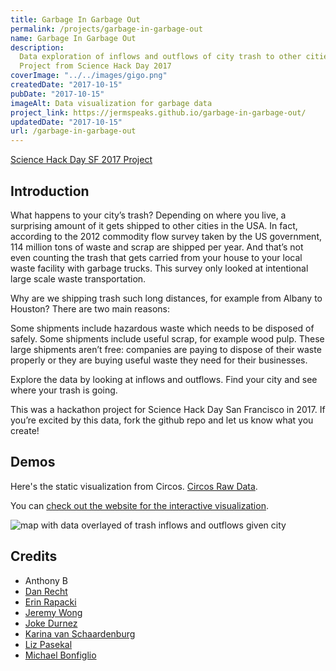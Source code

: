 ```yaml
---
title: Garbage In Garbage Out
permalink: /projects/garbage-in-garbage-out
name: Garbage In Garbage Out
description:
  Data exploration of inflows and outflows of city trash to other cities. Data from the US Commodities Survey from 2012.
  Project from Science Hack Day 2017
coverImage: "../../images/gigo.png"
createdDate: "2017-10-15"
pubDate: "2017-10-15"
imageAlt: Data visualization for garbage data
project_link: https://jermspeaks.github.io/garbage-in-garbage-out/
updatedDate: "2017-10-15"
url: /garbage-in-garbage-out
---
```


[Science Hack Day SF 2017 Project](https://sf.sciencehackday.org/hacks-2017/#hack_10)

## Introduction

What happens to your city’s trash? Depending on where you live, a surprising amount of it gets shipped to other cities in the USA. In fact, according to the 2012 commodity flow survey taken by the US government, 114 million tons of waste and scrap are shipped per year. And that’s not even counting the trash that gets carried from your house to your local waste facility with garbage trucks. This survey only looked at intentional large scale waste transportation.

Why are we shipping trash such long distances, for example from Albany to Houston? There are two main reasons:

Some shipments include hazardous waste which needs to be disposed of safely.
Some shipments include useful scrap, for example wood pulp.
These large shipments aren’t free: companies are paying to dispose of their waste properly or they are buying useful waste they need for their businesses.

Explore the data by looking at inflows and outflows. Find your city and see where your trash is going.

This was a hackathon project for Science Hack Day San Francisco in 2017. If you’re excited by this data, fork the github repo and let us know what you create!

## Demos

Here's the static visualization from Circos. [Circos Raw Data](https://mkweb.bcgsc.ca/tableviewer/).

You can [check out the website for the interactive visualization](https://jermspeaks.github.io/garbage-in-garbage-out/).

<img src="/images/gigo.png" alt="map with data overlayed of trash inflows and outflows given city"/>

## Credits

- Anthony B
- [Dan Recht](twitter.com/DanielRecht)
- [Erin Rapacki](twitter.com/RobotDiva)
- [Jeremy Wong](github.com/jermspeaks)
- [Joke Durnez](twitter.com/JokeDurnez)
- [Karina van Schaardenburg](twitter.com/kvanscha)
- [Liz Pasekal](https://www.lizpasekal.com/)
- [Michael Bonfiglio](twitter.com/michaelbonbon)
